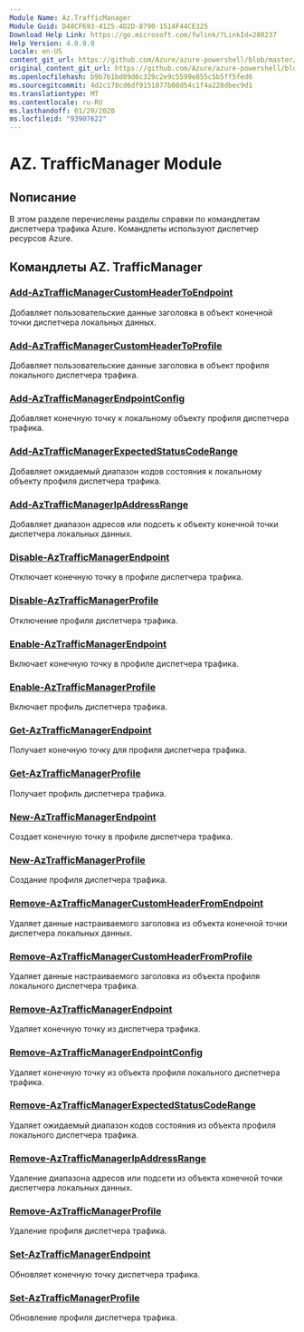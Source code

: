```yaml
---
Module Name: Az.TrafficManager
Module Guid: D48CF693-4125-4D2D-8790-1514F44CE325
Download Help Link: https://go.microsoft.com/fwlink/?LinkId=280237
Help Version: 4.0.0.0
Locale: en-US
content_git_url: https://github.com/Azure/azure-powershell/blob/master/src/TrafficManager/TrafficManager/help/Az.TrafficManager.md
original_content_git_url: https://github.com/Azure/azure-powershell/blob/master/src/TrafficManager/TrafficManager/help/Az.TrafficManager.md
ms.openlocfilehash: b9b7b1bd89d6c329c2e9c5599e855c5b5ff5fed6
ms.sourcegitcommit: 4d2c178cd6df9151877b08d54c1f4a228dbec9d1
ms.translationtype: MT
ms.contentlocale: ru-RU
ms.lasthandoff: 01/29/2020
ms.locfileid: "93907622"
---
```

# AZ. TrafficManager Module
## Nописание
В этом разделе перечислены разделы справки по командлетам диспетчера трафика Azure. Командлеты используют диспетчер ресурсов Azure.

## Командлеты AZ. TrafficManager
### [Add-AzTrafficManagerCustomHeaderToEndpoint](Add-AzTrafficManagerCustomHeaderToEndpoint.md)
Добавляет пользовательские данные заголовка в объект конечной точки диспетчера локальных данных.

### [Add-AzTrafficManagerCustomHeaderToProfile](Add-AzTrafficManagerCustomHeaderToProfile.md)
Добавляет пользовательские данные заголовка в объект профиля локального диспетчера трафика.

### [Add-AzTrafficManagerEndpointConfig](Add-AzTrafficManagerEndpointConfig.md)
Добавляет конечную точку к локальному объекту профиля диспетчера трафика.

### [Add-AzTrafficManagerExpectedStatusCodeRange](Add-AzTrafficManagerExpectedStatusCodeRange.md)
Добавляет ожидаемый диапазон кодов состояния к локальному объекту профиля диспетчера трафика.

### [Add-AzTrafficManagerIpAddressRange](Add-AzTrafficManagerIpAddressRange.md)
Добавляет диапазон адресов или подсеть к объекту конечной точки диспетчера локальных данных.

### [Disable-AzTrafficManagerEndpoint](Disable-AzTrafficManagerEndpoint.md)
Отключает конечную точку в профиле диспетчера трафика.

### [Disable-AzTrafficManagerProfile](Disable-AzTrafficManagerProfile.md)
Отключение профиля диспетчера трафика.

### [Enable-AzTrafficManagerEndpoint](Enable-AzTrafficManagerEndpoint.md)
Включает конечную точку в профиле диспетчера трафика.

### [Enable-AzTrafficManagerProfile](Enable-AzTrafficManagerProfile.md)
Включает профиль диспетчера трафика.

### [Get-AzTrafficManagerEndpoint](Get-AzTrafficManagerEndpoint.md)
Получает конечную точку для профиля диспетчера трафика.

### [Get-AzTrafficManagerProfile](Get-AzTrafficManagerProfile.md)
Получает профиль диспетчера трафика.

### [New-AzTrafficManagerEndpoint](New-AzTrafficManagerEndpoint.md)
Создает конечную точку в профиле диспетчера трафика.

### [New-AzTrafficManagerProfile](New-AzTrafficManagerProfile.md)
Создание профиля диспетчера трафика.

### [Remove-AzTrafficManagerCustomHeaderFromEndpoint](Remove-AzTrafficManagerCustomHeaderFromEndpoint.md)
Удаляет данные настраиваемого заголовка из объекта конечной точки диспетчера локальных данных.

### [Remove-AzTrafficManagerCustomHeaderFromProfile](Remove-AzTrafficManagerCustomHeaderFromProfile.md)
Удаляет данные настраиваемого заголовка из объекта профиля локального диспетчера трафика.

### [Remove-AzTrafficManagerEndpoint](Remove-AzTrafficManagerEndpoint.md)
Удаляет конечную точку из диспетчера трафика.

### [Remove-AzTrafficManagerEndpointConfig](Remove-AzTrafficManagerEndpointConfig.md)
Удаляет конечную точку из объекта профиля локального диспетчера трафика.

### [Remove-AzTrafficManagerExpectedStatusCodeRange](Remove-AzTrafficManagerExpectedStatusCodeRange.md)
Удаляет ожидаемый диапазон кодов состояния из объекта профиля локального диспетчера трафика.

### [Remove-AzTrafficManagerIpAddressRange](Remove-AzTrafficManagerIpAddressRange.md)
Удаление диапазона адресов или подсети из объекта конечной точки диспетчера локальных данных.

### [Remove-AzTrafficManagerProfile](Remove-AzTrafficManagerProfile.md)
Удаление профиля диспетчера трафика.

### [Set-AzTrafficManagerEndpoint](Set-AzTrafficManagerEndpoint.md)
Обновляет конечную точку диспетчера трафика.

### [Set-AzTrafficManagerProfile](Set-AzTrafficManagerProfile.md)
Обновление профиля диспетчера трафика.

